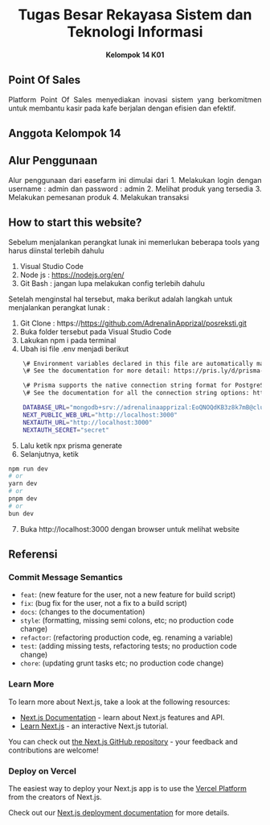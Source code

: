 # <h1 align="center"> Tugas Besar Rekayasa Sistem dan Teknologi Informasi <h4 align="center"> Kelompok 14 K01 </h4> </h1>

## Point Of Sales

<p align="justify"> Platform Point Of Sales menyediakan inovasi sistem yang berkomitmen untuk membantu kasir pada kafe berjalan dengan efisien dan efektif. <p>

## Anggota Kelompok 14



## Alur Penggunaan

<p align="justify"> Alur penggunaan dari easefarm ini dimulai dari 
  1. Melakukan login dengan username : admin dan password : admin
  2. Melihat produk yang tersedia
  3. Melakukan pemesanan produk
  4. Melakukan transaksi
</p>

## How to start this website?

Sebelum menjalankan perangkat lunak ini memerlukan beberapa tools yang harus diinstal terlebih dahulu

1. Visual Studio Code
2. Node js : https://nodejs.org/en/
3. Git Bash : jangan lupa melakukan config terlebih dahulu

Setelah menginstal hal tersebut, maka berikut adalah langkah untuk menjalankan perangkat lunak :

1. Git Clone : https://https://github.com/AdrenalinApprizal/posreksti.git
2. Buka folder tersebut pada Visual Studio Code
3. Lakukan npm i pada terminal
4. Ubah isi file .env menjadi berikut

```bash
    \# Environment variables declared in this file are automatically made available to Prisma.
    \# See the documentation for more detail: https://pris.ly/d/prisma-schema#accessing-environment-variables-from-the-schema

    \# Prisma supports the native connection string format for PostgreSQL, MySQL, SQLite, SQL Server, MongoDB and CockroachDB.
    \# See the documentation for all the connection string options: https://pris.ly/d/connection-strings

    DATABASE_URL="mongodb+srv://adrenalinaapprizal:EoQNOQdKB3z8k7mB@cluster0.cjqoqzj.mongodb.net/post-client?retryWrites=true&w=majority"
    NEXT_PUBLIC_WEB_URL="http://localhost:3000"
    NEXTAUTH_URL="http://localhost:3000"
    NEXTAUTH_SECRET="secret"
```

5. Lalu ketik npx prisma generate
6. Selanjutnya, ketik

```bash
npm run dev
# or
yarn dev
# or
pnpm dev
# or
bun dev
```

7. Buka http://localhost:3000 dengan browser untuk melihat website

## Referensi

### Commit Message Semantics

- `feat`: (new feature for the user, not a new feature for build script)
- `fix`: (bug fix for the user, not a fix to a build script)
- `docs`: (changes to the documentation)
- `style`: (formatting, missing semi colons, etc; no production code change)
- `refactor`: (refactoring production code, eg. renaming a variable)
- `test`: (adding missing tests, refactoring tests; no production code change)
- `chore`: (updating grunt tasks etc; no production code change)

### Learn More

To learn more about Next.js, take a look at the following resources:

- [Next.js Documentation](https://nextjs.org/docs) - learn about Next.js features and API.
- [Learn Next.js](https://nextjs.org/learn) - an interactive Next.js tutorial.

You can check out [the Next.js GitHub repository](https://github.com/vercel/next.js/) - your feedback and contributions are welcome!

### Deploy on Vercel

The easiest way to deploy your Next.js app is to use the [Vercel Platform](https://vercel.com/new?utm_medium=default-template&filter=next.js&utm_source=create-next-app&utm_campaign=create-next-app-readme) from the creators of Next.js.

Check out our [Next.js deployment documentation](https://nextjs.org/docs/deployment) for more details.